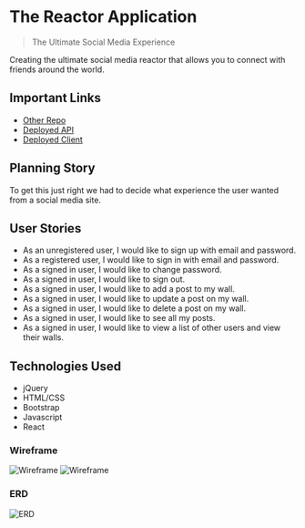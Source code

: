 # The Reactor Application
> The Ultimate Social Media Experience


Creating the ultimate social media reactor that allows you to connect with friends around the world.

## Important Links
* [Other Repo](https://github.com/Reactions1/Reactor)
* [Deployed API](https://vast-dawn-05766.herokuapp.com/)
* [Deployed Client](https://reactions1.github.io/Reactor/)

## Planning Story

To get this just right we had to decide what experience the user wanted from a social media site.

## User Stories

* As an unregistered user, I would like to sign up with email and password.
* As a registered user, I would like to sign in with email and password.
* As a signed in user, I would like to change password.
* As a signed in user, I would like to sign out.
* As a signed in user, I would like to add a post to my wall.
* As a signed in user, I would like to update a post on my wall.
* As a signed in user, I would like to delete a post on my wall.
* As a signed in user, I would like to see all my posts.
* As a signed in user, I would like to view a list of other users and view their walls.


## Technologies Used
* jQuery
* HTML/CSS
* Bootstrap
* Javascript
* React

### Wireframe

![Wireframe](https://user-images.githubusercontent.com/79342824/118276062-110de600-b47c-11eb-86cb-baa99f703e2b.jpg)
![Wireframe](https://user-images.githubusercontent.com/79342824/118276103-1d923e80-b47c-11eb-8f2b-bec60c23d09d.jpg)

### ERD

![ERD](https://user-images.githubusercontent.com/79342824/118276214-3f8bc100-b47c-11eb-89c5-6181adac5d76.jpg)
